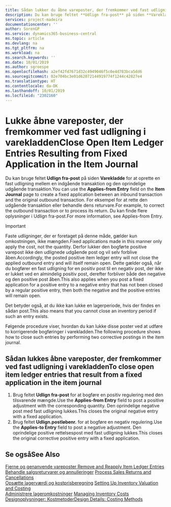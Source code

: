 ```yaml
---
title: Sådan lukker du åbne vareposter, der fremkommer ved fast udligning i varekladden | Microsoft Docs
description: Du kan bruge feltet **Udlign fra-post** på siden **Varekladde** for at oprette en fast udligning mellem en indgående transaktion og den oprindelige udgående transaktion. For eksempel for at rette den udgående transaktion eller behandle dens returvare.
services: project-madeira
documentationcenter: ''
author: SorenGP
ms.service: dynamics365-business-central
ms.topic: article
ms.devlang: na
ms.tgt_pltfrm: na
ms.workload: na
ms.search.keywords: ''
ms.date: 10/01/2019
ms.author: sgroespe
ms.openlocfilehash: a2ef42fd7671d32c4949046f5c0e4d783bca5dd6
ms.sourcegitcommit: 02e704bc3e01d62072144919774f1244c42827e4
ms.translationtype: HT
ms.contentlocale: da-DK
ms.lasthandoff: 10/01/2019
ms.locfileid: "2302160"
---
```

# <a name="close-open-item-ledger-entries-resulting-from-fixed-application-in-the-item-journal"></a><span data-ttu-id="8bc70-104">Lukke åbne vareposter, der fremkommer ved fast udligning i varekladden</span><span class="sxs-lookup"><span data-stu-id="8bc70-104">Close Open Item Ledger Entries Resulting from Fixed Application in the Item Journal</span></span>
<span data-ttu-id="8bc70-105">Du kan bruge feltet **Udlign fra-post** på siden **Varekladde** for at oprette en fast udligning mellem en indgående transaktion og den oprindelige udgående transaktion.</span><span class="sxs-lookup"><span data-stu-id="8bc70-105">You can use the **Applies-from Entry** field on the **Item Journal** page to create a fixed application between an inbound transaction and the original outbound transaction.</span></span> <span data-ttu-id="8bc70-106">For eksempel for at rette den udgående transaktion eller behandle dens returvare.</span><span class="sxs-lookup"><span data-stu-id="8bc70-106">For example, to correct the outbound transaction or to process its return.</span></span> <span data-ttu-id="8bc70-107">Du kan finde flere oplysninger i Udlign fra-post.</span><span class="sxs-lookup"><span data-stu-id="8bc70-107">For more information, see Applies-from Entry.</span></span>  

> [!IMPORTANT]  
>  <span data-ttu-id="8bc70-108">Faste udligninger, der er foretaget på denne måde, gælder kun omkostningen, ikke mængden.</span><span class="sxs-lookup"><span data-stu-id="8bc70-108">Fixed applications made in this manner only apply the cost, not the quantity.</span></span> <span data-ttu-id="8bc70-109">Derfor lukker den bogførte positive varepost ikke den udlignede udgående post og vil selv forblive åben.</span><span class="sxs-lookup"><span data-stu-id="8bc70-109">Accordingly, the posted positive item ledger entry will not close the applied outbound entry and will itself remain open.</span></span> <span data-ttu-id="8bc70-110">Dette gælder også, når du bogfører en fast udligning for en positiv post til en negativ post, der ikke er lukket ved en almindelig positiv post, derefter forbliver både den negative og den positive post åben.</span><span class="sxs-lookup"><span data-stu-id="8bc70-110">This also applies when you post a fixed application for a positive entry to a negative entry that has not been closed by a regular positive entry, then both the negative and the positive entries will remain open.</span></span>  
>   
>  <span data-ttu-id="8bc70-111">Det betyder også, at du ikke kan lukke en lagerperiode, hvis der findes en sådan post.</span><span class="sxs-lookup"><span data-stu-id="8bc70-111">This also means that you cannot close an inventory period if such an entry exists.</span></span>  

<span data-ttu-id="8bc70-112">Følgende procedure viser, hvordan du kan lukke disse poster ved at udføre to korrigerende bogføringer i varekladden.</span><span class="sxs-lookup"><span data-stu-id="8bc70-112">The following procedure shows how to close such entries by performing two corrective postings in the item journal.</span></span>  

## <a name="to-close-open-item-ledger-entries-that-result-from-a-fixed-application-in-the-item-journal"></a><span data-ttu-id="8bc70-113">Sådan lukkes åbne vareposter, der fremkommer ved fast udligning i varekladden</span><span class="sxs-lookup"><span data-stu-id="8bc70-113">To close open item ledger entries that result from a fixed application in the item journal</span></span>  

1.  <span data-ttu-id="8bc70-114">Brug feltet **Udlign fra-post** for at bogføre en positiv regulering med den tilsvarende mængde.</span><span class="sxs-lookup"><span data-stu-id="8bc70-114">Use the **Applies-from Entry** field to post a positive adjustment with the corresponding quantity.</span></span> <span data-ttu-id="8bc70-115">Den oprindelige negative post med fast udligning lukkes.</span><span class="sxs-lookup"><span data-stu-id="8bc70-115">This closes the original negative entry with a fixed application.</span></span>  
2.  <span data-ttu-id="8bc70-116">Brug feltet **Udlign.postløbenr.** for at bogføre en negativ regulering.</span><span class="sxs-lookup"><span data-stu-id="8bc70-116">Use the **Applies-to Entry** field to post a negative adjustment.</span></span> <span data-ttu-id="8bc70-117">Den oprindelige positive rettelsespost med fast udligning lukkes.</span><span class="sxs-lookup"><span data-stu-id="8bc70-117">This closes the original corrective positive entry with a fixed application.</span></span>  

## <a name="see-also"></a><span data-ttu-id="8bc70-118">Se også</span><span class="sxs-lookup"><span data-stu-id="8bc70-118">See Also</span></span>  
[<span data-ttu-id="8bc70-119">Fjerne og genanvende vareposter</span><span class="sxs-lookup"><span data-stu-id="8bc70-119"> Remove and Reapply Item Ledger Entries</span></span>](finance-how-to-remove-and-reapply-item-entries.md)  
 <span data-ttu-id="8bc70-120">[Behandle salgsreturvarer og annulleringer](sales-how-process-sales-returns-cancellations.md) </span><span class="sxs-lookup"><span data-stu-id="8bc70-120">[Process Sales Returns and Cancellations](sales-how-process-sales-returns-cancellations.md) </span></span>  
 <span data-ttu-id="8bc70-121">[Opsætte lagerværdi og kostprisberegning](finance-set-up-inventory-valuation-and-costing.md) </span><span class="sxs-lookup"><span data-stu-id="8bc70-121">[Setting Up Inventory Valuation and Costing](finance-set-up-inventory-valuation-and-costing.md) </span></span>  
 <span data-ttu-id="8bc70-122">[Administrere lageromkostninger](finance-manage-inventory-costs.md) </span><span class="sxs-lookup"><span data-stu-id="8bc70-122">[Managing Inventory Costs](finance-manage-inventory-costs.md) </span></span>  
 [<span data-ttu-id="8bc70-123">Designoplysninger: Kostmetoder</span><span class="sxs-lookup"><span data-stu-id="8bc70-123">Design Details: Costing Methods</span></span>](design-details-costing-methods.md)
